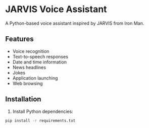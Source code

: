 # JARVIS Voice Assistant

A Python-based voice assistant inspired by JARVIS from Iron Man.

## Features
- Voice recognition
- Text-to-speech responses
- Date and time information
- News headlines
- Jokes
- Application launching
- Web browsing

## Installation

1. Install Python dependencies:
```bash
pip install -r requirements.txt